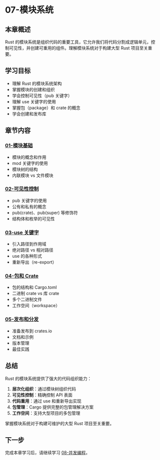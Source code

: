 # 07-模块系统

## 本章概述

Rust 的模块系统是组织代码的重要工具，它允许我们将代码分割成逻辑单元，控制可见性，并创建可重用的组件。理解模块系统对于构建大型 Rust 项目至关重要。

## 学习目标

- 理解 Rust 的模块系统架构
- 掌握模块的创建和组织
- 学会控制可见性（pub 关键字）
- 理解 use 关键字的使用
- 掌握包（package）和 crate 的概念
- 学会创建和发布库

## 章节内容

### [01-模块基础](01-module-basics.md)
- 模块的概念和作用
- mod 关键字的使用
- 模块树的结构
- 内联模块 vs 文件模块

### [02-可见性控制](02-visibility.md)
- pub 关键字的使用
- 公有和私有的概念
- pub(crate)、pub(super) 等修饰符
- 结构体和枚举的可见性

### [03-use 关键字](03-use-keyword.md)
- 引入路径到作用域
- 绝对路径 vs 相对路径
- use 的各种形式
- 重新导出（re-export）

### [04-包和 Crate](04-packages-crates.md)
- 包的结构和 Cargo.toml
- 二进制 crate vs 库 crate
- 多个二进制文件
- 工作空间（workspace）

### [05-发布和分发](05-publishing.md)
- 准备发布到 crates.io
- 文档和示例
- 版本管理
- 最佳实践

## 总结

Rust 的模块系统提供了强大的代码组织能力：

1. **层次化组织**：通过模块树组织代码
2. **可见性控制**：精确控制 API 表面
3. **代码重用**：通过 use 和重新导出实现
4. **包管理**：Cargo 提供完整的包管理解决方案
5. **工作空间**：支持大型项目的多包管理

掌握模块系统对于构建可维护的大型 Rust 项目至关重要。

## 下一步

完成本章学习后，请继续学习 [08-并发编程](../08-并发编程/README.md)。